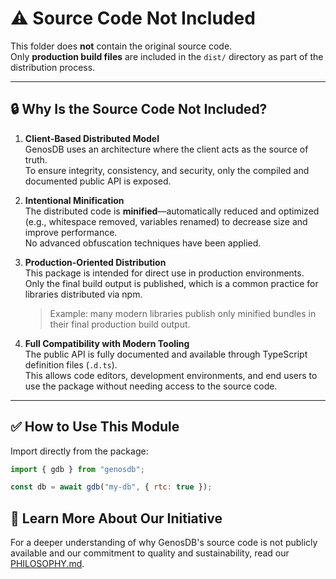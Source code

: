 # ⚠️ Source Code Not Included

This folder does **not** contain the original source code.  
Only **production build files**  are included in the `dist/` directory as part of the distribution process.

---

## 🔒 Why Is the Source Code Not Included?

1. **Client-Based Distributed Model**  
   GenosDB uses an architecture where the client acts as the source of truth.  
   To ensure integrity, consistency, and security, only the compiled and documented public API is exposed.

2. **Intentional Minification**  
   The distributed code is **minified**—automatically reduced and optimized (e.g., whitespace removed, variables renamed) to decrease size and improve performance.  
   No advanced obfuscation techniques have been applied.

3. **Production-Oriented Distribution**  
   This package is intended for direct use in production environments.  
   Only the final build output is published, which is a common practice for libraries distributed via npm.

   > Example: many modern libraries publish only minified bundles in their final production build output.

4. **Full Compatibility with Modern Tooling**  
   The public API is fully documented and available through TypeScript definition files (`.d.ts`).  
   This allows code editors, development environments, and end users to use the package without needing access to the source code.

---

## ✅ How to Use This Module

Import directly from the package:

```js
import { gdb } from "genosdb";

const db = await gdb("my-db", { rtc: true });

```

## 📖 Learn More About Our Initiative

For a deeper understanding of why GenosDB's source code is not publicly available and our commitment to quality and sustainability, read our [PHILOSOPHY.md](https://github.com/estebanrfp/gdb/blob/main/PHILOSOPHY.md).